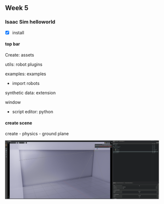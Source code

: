 ## Week 5

### Isaac Sim helloworld

- [x] install

#### top bar

Create: assets

utils: robot plugins

examples: examples

- import robots

synthetic data: extension

window

- script editor: python

#### create scene

create - physics - ground plane

![HelloWorld](../image/image.png)